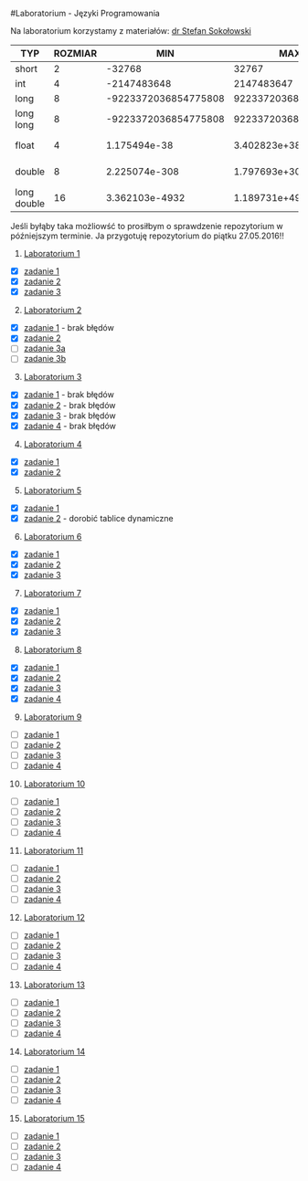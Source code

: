 

#Laboratorium - Języki Programowania


Na laboratorium korzystamy z materiałów: [dr Stefan Sokołowski](https://inf.ug.edu.pl/~stefan/Dydaktyka/JezProg/Slajdy/index.html#lab)

|        TYP| ROZMIAR|                  MIN|                  MAX|       ZIARNO|  PRECYZJA|
|-----------|--------|---------------------|---------------------|-------------|----------|
|      short|       2|               -32768|                32767|             |          |
|        int|       4|          -2147483648|           2147483647|             |          |
|       long|       8| -9223372036854775808|  9223372036854775807|             |          |
|  long long|       8| -9223372036854775808|  9223372036854775807|             |          |
|      float|       4|         1.175494e-38|         3.402823e+38| 1.192093e-07|         6|
|     double|       8|        2.225074e-308|        1.797693e+308| 2.220446e-16|        15|
|long double|      16|       3.362103e-4932|       1.189731e+4932| 1.084202e-19|        18|

Jeśli byłąby taka możliowść to prosiłbym o sprawdzenie repozytorium w późniejszym terminie. Ja przygotuję repozytorium do piątku 27.05.2016!!
1. [Laboratorium 1](LAB1) 
  * [x] [zadanie 1](LAB1/zad1.c)
  * [x] [zadanie 2](LAB1/zad2.c)
  * [x] [zadanie 3](LAB1/zad3.c)

2. [Laboratorium 2](LAB2)
  * [x] [zadanie 1](LAB2/zad1.c) - brak błędów
  * [x] [zadanie 2](LAB2/zad2.c)
  * [ ] [zadanie 3a](LAB2/zad3a.c)
  * [ ] [zadanie 3b](LAB2/zad3b.c)
3. [Laboratorium 3](LAB3)
  * [x] [zadanie 1](LAB3/zad1.c) - brak błędów
  * [x] [zadanie 2](LAB3/zad2.c) - brak błędów
  * [x] [zadanie 3](LAB3/zad3.c) - brak błędów
  * [x] [zadanie 4](LAB3/zad4.c) - brak błędów
4. [Laboratorium 4](LAB4)
  * [x] [zadanie 1](LAB4/zad1.c)
  * [x] [zadanie 2](LAB4/zad2.c)
5. [Laboratorium 5](LAB5)
  * [x] [zadanie 1](LAB5/zad1.c)
  * [x] [zadanie 2](LAB5/zad2.c) - dorobić tablice dynamiczne
6. [Laboratorium 6](LAB6)
  * [x] [zadanie 1](LAB6/zad1.c)
  * [x] [zadanie 2](LAB6/zad2.c)
  * [x] [zadanie 3](LAB6/zad3.c)
7. [Laboratorium 7](LAB7)
  * [x] [zadanie 1](LAB7/zad1.c)
  * [x] [zadanie 2](LAB7/zad2.c)
  * [x] [zadanie 3](LAB7/zad3.c)
8. [Laboratorium 8](LAB8)
  * [x] [zadanie 1](LAB8/zad1.c)
  * [x] [zadanie 2](LAB8/zad2.c)
  * [x] [zadanie 3](LAB8/zad3.c)
  * [x] [zadanie 4](LAB8/zad4.c)
9. [Laboratorium 9](LAB9)
  * [ ] [zadanie 1](LAB9/zad1.c)
  * [ ] [zadanie 2](LAB9/zad2.c)
  * [ ] [zadanie 3](LAB9/zad3.c)
  * [ ] [zadanie 4](LAB9/zad4.c)
10. [Laboratorium 10](LAB10)
  * [ ] [zadanie 1](LAB10/zad1.c)
  * [ ] [zadanie 2](LAB10/zad2.c)
  * [ ] [zadanie 3](LAB10/zad3.c)
  * [ ] [zadanie 4](LAB10/zad4.c)
11. [Laboratorium 11](Lab11)
  * [ ] [zadanie 1](LAB11/zad1.c)
  * [ ] [zadanie 2](LAB11/zad2.c)
  * [ ] [zadanie 3](LAB11/zad3.c)
  * [ ] [zadanie 4](LAB11/zad4.c)
12. [Laboratorium 12](LAB12)
  * [ ] [zadanie 1](LAB12/zad1.c)
  * [ ] [zadanie 2](LAB12/zad2.c)
  * [ ] [zadanie 3](LAB12/zad3.c)
  * [ ] [zadanie 4](LAB12/zad4.c)
13. [Laboratorium 13](LAB13)
  * [ ] [zadanie 1](LAB13/zad1.c)
  * [ ] [zadanie 2](LAB13/zad2.c)
  * [ ] [zadanie 3](LAB13/zad3.c)
  * [ ] [zadanie 4](LAB13/zad4.c)
14. [Laboratorium 14](LAB14)
  * [ ] [zadanie 1](LAB14/zad1.c)
  * [ ] [zadanie 2](LAB14/zad2.c)
  * [ ] [zadanie 3](LAB14/zad3.c)
  * [ ] [zadanie 4](LAB14/zad4.c)
15. [Laboratorium 15](LAB15)
  * [ ] [zadanie 1](LAB15/zad1.c)
  * [ ] [zadanie 2](LAB15/zad2.c)
  * [ ] [zadanie 3](LAB15/zad3.c)
  * [ ] [zadanie 4](LAB15/zad4.c)
